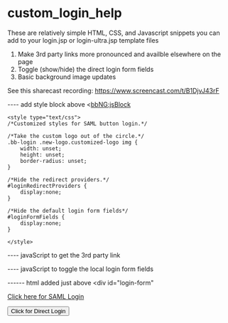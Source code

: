 # custom_login_help

These are relatively simple HTML, CSS, and Javascript snippets you can add to your login.jsp or login-ultra.jsp template files

1. Make 3rd party links more pronounced and availble elsewhere on the page
2. Toggle (show/hide) the direct login form fields
3. Basic background image updates


See this sharecast recording: https://www.screencast.com/t/B1DjvJ43rF

---- add style block above <<bbNG:jsBlock>

	<style type="text/css">
	/*Customized styles for SAML button login.*/

	/*Take the custom logo out of the circle.*/
	.bb-login .new-logo.customized-logo img {
		width: unset;
		height: unset;
		border-radius: unset;
	}

	/*Hide the redirect providers.*/
	#loginRedirectProviders {
		display:none;
	}

	/*Hide the default login form fields*/
	#loginFormFields {
		display:none;
	}

	</style>
  
----  javaScript to get the 3rd party link

<script type="text/javascript">
  //This custom script grabs the 1st dynamic SAML link from the 3rd party drop down
  //and then sets the hyperlink to that value for a custom element with id "mySaml"
  var rlinks = document.querySelectorAll("a[href*='/auth-saml/saml/login?apId']");
  document.getElementById("mySaml").href = rlinks[0]
</script>

----  javaScript to toggle the local login form fields

<script type='text/javascript'>
  //This custom script creates a toggle function to show/hide the login form div.
  function buttonToggle(where, pval, nval) {
    var table = document.getElementById(where.attributes.rel.value);
    where.value = (where.value == pval) ? nval : pval;
    table.style.display = (table.style.display == 'block') ? 'none' : 'block';
  }
</script>

------ html added just above <div id="login-form"

<!-- START Custom HTML buttons for SAML redirect and toggle login form -->
  <div id="samlLogin">
      <p id="samlButton"><a id="mySaml" class="button expand inverse outline" href="">Click here for SAML Login</a></p>
   </div>

<div id="toggle_login_form">
      <input type="button" name="button1" id="nextbt" class="button expand inverse outline" rel="loginFormFields" value="Click for Direct Login" onclick="buttonToggle(this,' Click to Hide Direct Login ',' Click for Direct Login ')"> 
   </div>
<!-- END custom HTML --> 
